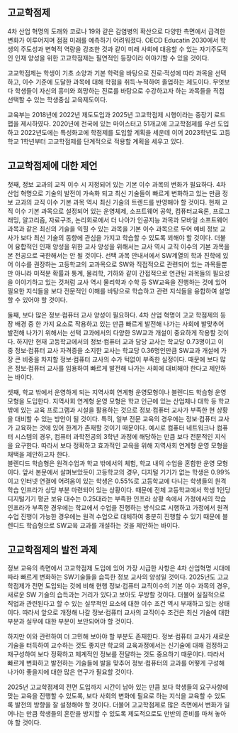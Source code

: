   ## 고교학점제
   4차 산업 혁명의 도래와 코로나 19와 같은 감염병의 확산으로 다양한 측면에서 급격한 변화가 이루어지며 점점 미래를 예측하기 어려워졌다. OECD Educatin 2030에서 학생의 주도성과 변혁적 역량을 강조한 것과 같이 미래 사회에 대응할 수 있는 자기주도적인 인재 양성을 위한 고교학점제는 필연적인 등장이라 이야기할 수 있을 것이다.
  
  고교학점제는 학생이 기초 소양과 기본 학력을 바탕으로 진로·적성에 따라 과목을 선택하고, 이수 기준에 도달한 과목에 대해 학점을 취득·누적하여 졸업하는 제도이다. 무엇보다 학생들이 자신의 흥미와 희망하는 진로를 바탕으로 수강하고자 하는 과목들을 직접 선택할 수 있는 학생중심 교육제도이다.
  
  교육부는 2018년에 2022년 제도도입과 2025년 고교학점제 시행이라는 중장기 로드맵을 제시하였다. 2020년에 전국에 있는 마이스터고 51개교에 고교학점제를 우선 도입하고 2022년도에는 특성화고에 학점제를 도입할 계획을 세운데 이어 2023학년도 고등학교 1학년부터 고교학점제를 단계적으로 적용할 계획을 세우고 있다.
 
  ## 고교학점제에 대한 제언
  첫째, 정보 교과의 교직 이수 시 지정되어 있는 기본 이수 과목의 변화가 필요하다. 4차 산업 혁명으로 기술의 발전이 가속화 되고 최신 기술들이 빠르게 변화하고 있는 만큼 정보 교과의 교직 이수 기본 과목 역시 최신 기술의 트렌드를 반영해야 할 것이다. 현재 교직 이수 기본 과목으로 설정되어 있는 운영체제, 소프트웨어 공학, 컴퓨터교육론, 프로그래밍, 알고리즘, 자료구조, 논리회로에서 더 나아가 인공지능 과목과 모바일 소프트웨어 과목과 같은 최신의 기술을 익힐 수 있는 과목을 기본 이수 과목으로 두어 예비 정보 교사가 보다 최신 기술의 동향에 관심을 가지고 학습할 수 있도록 꾀해야 할 것이다. 
  더불어 융합적인 인재 양성을 위한 교사 양성을 위해서는 교사 역시 교직 이수의 기본 과목을 본 전공으로 국한해서는 안 될 것이다. 선택 과목 안내서에서 SW계열의 학과 진학에 있어 이수를 권장하는 고등학교의 교과목으로 SW와 직접적으로 관련되어 있는 과목들뿐만 아니라 미적분 확률과 통계, 물리학, 기하와 같이 간접적으로 연관된 과목들의 필요성을 이야기하고 있는 것처럼 교사 역시 물리학과 수학 등 SW교육을 진행하는 것에 있어 필요한 지식들을 보다 전문적인 이해를 바탕으로 학습하고 관련 지식들을 융합하여 설명할 수 있어야 할 것이다.
  
  둘째, 보다 많은 정보·컴퓨터 교사 양성이 필요하다. 4차 산업 혁명이 고교 학점제의 등장 배경 중 한 가지 요소로 작용하고 있는 만큼 빠르게 발전해 나가는 사회에 발맞추어 발전해 나가기 위해서는 선택 교과에서의 다양한 SW교과 개설이 중요하게 작용할 것이다. 하지만 현재 고등학교에서의 정보·컴퓨터 교과 담당 교사는 학교당 0.73명이고 이 중 정보·컴퓨터 교사 자격증을 소지한 교사는 학교당 0.36명인만큼 SW교과 개설에 가장 큰 비중을 차지할 정보·컴퓨터 교사의 수가 턱없이 부족한 실정이다. 때문에 보다 많은 정보·컴퓨터 교사를 임용하여 빠르게 발전해 나가는 사회에 대비해야 한다고 제안하는 바이다.
  
  셋째, 학교 밖에서 운영하게 되는 지역사회 연계형 운영모형이나 블렌디드 학습형 운영모형을 도입한다. 지역사회 연계형 운영 모형은 학교 인근에 있는 산업체나 대학 등 학교 밖에 있는 교육 프로그램과 시설을 활용하는 것으로 정보·컴퓨터 교사가 부족한 현 상황을 대비할 수 있는 방안이 될 것이다. 특히, 일부 전문 교육의 경우에는 정보·컴퓨터 교사가 교육하는 것에 있어 한계가 존재할 것이기 때문이다. 예시로 컴퓨터 네트워크나 컴퓨터 시스템의 경우, 컴퓨터 과학전공의 3학년 과정에 해당하는 만큼 보다 전문적인 지식을 요구한다. 따라서 보다 정확하고 효과적인 교육을 위해 지역사회 연계형 운영 모형을 채택을 제안하고자 한다.  
  블렌디드 학습형은 원격수업과 학교 밖에서의 체험, 학교 내의 수업을 혼합한 운영 모형이다. 앞서 본문에서 살펴보았듯이 고등학교의 경우, 디지털 기기가 없는 학생은 0.99%이고 인터넷 연결에 어려움이 있는 학생은 0.55%로 고등학교에 다니는 학생들의 원격 학습 인프라가 상당 부분 마련되어 있는 상황이다. 때문에 전체 고등학교에서 학생 1인당 디지털기기 평균 보유 대수는 0.25대라는 부족한 인프라 상황 속에서 가정에서의 학습 인프라가 부족한 경우에는 학교에서 수업을 진행하는 방식으로 시행하고 가정에서 원격 수업 진행이 가능한 경우에는 원격 수업으로 대체하여 충분히 진행할 수 있기 때문에 블렌디드 학습형으로 SW교육 교과를 개설하는 것을 제안하는 바이다.
  
  ## 고교학점제의 발전 과제
  정보 교육의 측면에서 고교학점제 도입에 있어 가장 시급한 사항은 4차 산업혁명 시대에 따라 빠르게 변화하는 SW기술들을 습득한 정보 교사의 양성일 것이다. 2025년도 고교학점제가 전면 도입되는 것에 비해 현행 정보·컴퓨터 교직이수의 기본 이수 과목의 경우, 새로운 SW 기술의 습득과는 거리가 있다고 보아도 무방할 것이다. 더불어 실질적으로 직업과 관련된다고 할 수 있는 실무적인 요소에 대한 이수 조건 역시 부재하고 있는 상태이다. 따라서 앞으로 개정해 나갈 정보·컴퓨터 교사의 교직이수 조건은 최신 기술에 대한 부분과 실무에 대한 부분이 보안되어야 할 것이다.
  
  하지만 이와 관련하여 더 고민해 보아야 할 부분도 존재한다. 정보·컴퓨터 교사가 새로운 기술을 터득하여 교수하는 것도 좋지만 학교의 교육과정에서는 신기술에 대해 검정하고 재구성하여 보다 정확하고 체계적인 정보를 전달하는 것도 중요하기 때문이다. 따라서 빠르게 변화하고 발전하는 기술들에 발을 맞추어 정보·컴퓨터의 교과를 어떻게 구성해 나가야 좋을지에 대한 많은 연구가 필요할 것이다. 
  
  2025년 고교학점제의 전면 도입까지 시간이 남아 있는 만큼 보다 학생들의 요구사항에 맞는 교육을 진행할 수 있도록, 보다 사회의 변화에 필요로 하는 지식을 교육할 수 있도록 발전의 방향을 잘 설정해야 할 것이다. 더불어 고교학점제로 많은 측면에서 변화가 일어나는 만큼 학생들의 혼란을 방지할 수 있도록 제도적으로도 만반의 준비를 마쳐 놓아야 할 것이다.
